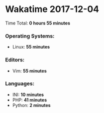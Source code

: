 # Wakatime 2017-12-04

Time Total: **0 hours 55 minutes**

### Operating Systems:
- Linux: **55 minutes** 

### Editors:
- Vim: **55 minutes** 

### Languages:
- INI: **10 minutes** 
- PHP: **41 minutes** 
- Python: **2 minutes** 

